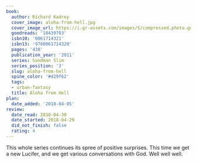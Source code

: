 ```yaml
---
book:
  author: Richard Kadrey
  cover_image: aloha-from-hell.jpg
  cover_image_url: https://i.gr-assets.com/images/S/compressed.photo.goodreads.com/books/1302271758l/10439703._SX98_.jpg
  goodreads: '10439703'
  isbn10: '0061714321'
  isbn13: '9780061714320'
  pages: '438'
  publication_year: '2011'
  series: Sandman Slim
  series_position: '3'
  slug: aloha-from-hell
  spine_color: '#d29f62'
  tags:
  - urban-fantasy
  title: Aloha from Hell
plan:
  date_added: '2018-04-05'
review:
  date_read: 2018-04-30
  date_started: 2018-04-29
  did_not_finish: false
  rating: 4
---
```


This whole series continues its spree of positive surprises. This time we get a new Lucifer, and we get various conversations with God. Well well well.
